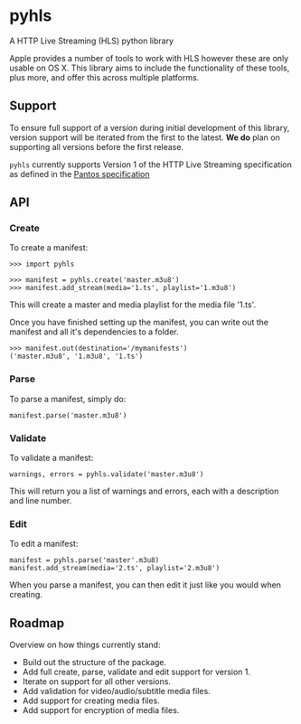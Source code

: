 # pyhls

A HTTP Live Streaming (HLS) python library

Apple provides a number of tools to work with HLS however these are only
usable on OS X. This library aims to include the functionality of these tools,
plus more, and offer this across multiple platforms.

## Support

To ensure full support of a version during initial development of this library, version support
will be iterated from the first to the latest. **We do** plan on supporting all versions before
the first release.


`pyhls` currently supports Version 1 of the HTTP Live Streaming specification
as defined in the [Pantos specification][pantos]


## API


### Create

To create a manifest:

    >>> import pyhls

    >>> manifest = pyhls.create('master.m3u8')
    >>> manifest.add_stream(media='1.ts', playlist='1.m3u8')

This will create a master and media playlist for the media file '1.ts'.

Once you have finished setting up the manifest, you can write out the manifest
and all it's dependencies to a folder.

    >>> manifest.out(destination='/mymanifests')
    ('master.m3u8', '1.m3u8', '1.ts')


### Parse

To parse a manifest, simply do:

    manifest.parse('master.m3u8')


### Validate

To validate a manifest:

    warnings, errors = pyhls.validate('master.m3u8')

This will return you a list of warnings and errors, each with a description and line
number.


### Edit

To edit a manifest:

    manifest = pyhls.parse('master'.m3u8)
    manifest.add_stream(media='2.ts', playlist='2.m3u8')

When you parse a manifest, you can then edit it just like you would when
creating.


## Roadmap

Overview on how things currently stand:

* Build out the structure of the package.
* Add full create, parse, validate and edit support for version 1.
* Iterate on support for all other versions.
* Add validation for video/audio/subtitle media files.
* Add support for creating media files.
* Add support for encryption of media files.


[pantos]: https://tools.ietf.org/html/draft-pantos-http-live-streaming "Pantos"
